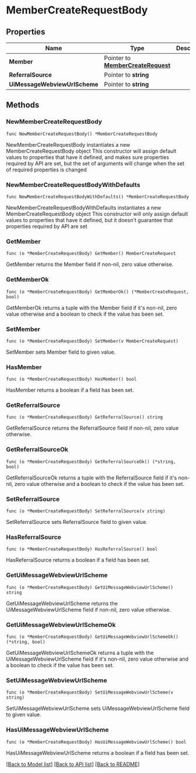 # MemberCreateRequestBody

## Properties

Name | Type | Description | Notes
------------ | ------------- | ------------- | -------------
**Member** | Pointer to [**MemberCreateRequest**](MemberCreateRequest.md) |  | [optional] 
**ReferralSource** | Pointer to **string** |  | [optional] 
**UiMessageWebviewUrlScheme** | Pointer to **string** |  | [optional] 

## Methods

### NewMemberCreateRequestBody

`func NewMemberCreateRequestBody() *MemberCreateRequestBody`

NewMemberCreateRequestBody instantiates a new MemberCreateRequestBody object
This constructor will assign default values to properties that have it defined,
and makes sure properties required by API are set, but the set of arguments
will change when the set of required properties is changed

### NewMemberCreateRequestBodyWithDefaults

`func NewMemberCreateRequestBodyWithDefaults() *MemberCreateRequestBody`

NewMemberCreateRequestBodyWithDefaults instantiates a new MemberCreateRequestBody object
This constructor will only assign default values to properties that have it defined,
but it doesn't guarantee that properties required by API are set

### GetMember

`func (o *MemberCreateRequestBody) GetMember() MemberCreateRequest`

GetMember returns the Member field if non-nil, zero value otherwise.

### GetMemberOk

`func (o *MemberCreateRequestBody) GetMemberOk() (*MemberCreateRequest, bool)`

GetMemberOk returns a tuple with the Member field if it's non-nil, zero value otherwise
and a boolean to check if the value has been set.

### SetMember

`func (o *MemberCreateRequestBody) SetMember(v MemberCreateRequest)`

SetMember sets Member field to given value.

### HasMember

`func (o *MemberCreateRequestBody) HasMember() bool`

HasMember returns a boolean if a field has been set.

### GetReferralSource

`func (o *MemberCreateRequestBody) GetReferralSource() string`

GetReferralSource returns the ReferralSource field if non-nil, zero value otherwise.

### GetReferralSourceOk

`func (o *MemberCreateRequestBody) GetReferralSourceOk() (*string, bool)`

GetReferralSourceOk returns a tuple with the ReferralSource field if it's non-nil, zero value otherwise
and a boolean to check if the value has been set.

### SetReferralSource

`func (o *MemberCreateRequestBody) SetReferralSource(v string)`

SetReferralSource sets ReferralSource field to given value.

### HasReferralSource

`func (o *MemberCreateRequestBody) HasReferralSource() bool`

HasReferralSource returns a boolean if a field has been set.

### GetUiMessageWebviewUrlScheme

`func (o *MemberCreateRequestBody) GetUiMessageWebviewUrlScheme() string`

GetUiMessageWebviewUrlScheme returns the UiMessageWebviewUrlScheme field if non-nil, zero value otherwise.

### GetUiMessageWebviewUrlSchemeOk

`func (o *MemberCreateRequestBody) GetUiMessageWebviewUrlSchemeOk() (*string, bool)`

GetUiMessageWebviewUrlSchemeOk returns a tuple with the UiMessageWebviewUrlScheme field if it's non-nil, zero value otherwise
and a boolean to check if the value has been set.

### SetUiMessageWebviewUrlScheme

`func (o *MemberCreateRequestBody) SetUiMessageWebviewUrlScheme(v string)`

SetUiMessageWebviewUrlScheme sets UiMessageWebviewUrlScheme field to given value.

### HasUiMessageWebviewUrlScheme

`func (o *MemberCreateRequestBody) HasUiMessageWebviewUrlScheme() bool`

HasUiMessageWebviewUrlScheme returns a boolean if a field has been set.


[[Back to Model list]](../README.md#documentation-for-models) [[Back to API list]](../README.md#documentation-for-api-endpoints) [[Back to README]](../README.md)


